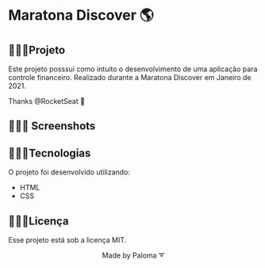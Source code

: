 <h1> Maratona Discover 🌎 </h1>

## 👩🏽‍💻Projeto

Este projeto posssui como intuito o desenvolvimento de uma aplicação para controle financeiro. Realizado durante a Maratona Discover em Janeiro de 2021.

Thanks @RocketSeat 🚀

## 👩🏽‍💻 Screenshots

## 👩🏽‍💻Tecnologias

O projeto foi desenvolvido utilizando:

<ul>
  <li> HTML</li>
  <li> CSS </li>
</ul>

## 👩🏽‍💻Licença

Esse projeto está sob a licença MIT.

<p align="center">Made by Paloma ➰</p>

